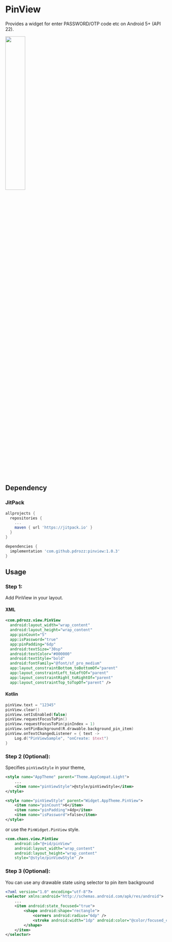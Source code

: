 # PinView

Provides a widget for enter PASSWORD/OTP code etc on Android 5+ (API 22).

<p><img src="https://user-images.githubusercontent.com/59422918/174340464-f854c194-87d6-46ff-b8c1-80049302c1f6.png" height="35%" /></p>

## Dependency

### JitPack

``` Groovy
allprojects {
  repositories {
    ...
    maven { url 'https://jitpack.io' }
  }
}

dependencies {
  implementation 'com.github.pdrozz:pinview:1.0.3'
}
```

## Usage

### Step 1:

Add PinView in your layout.

#### XML

``` xml
<com.pdrozz.view.PinView
  android:layout_width="wrap_content"
  android:layout_height="wrap_content"
  app:pinCount="5"
  app:isPassword="true"
  app:pinPadding="6dp"
  android:textSize="30sp"
  android:textColor="#000000"
  android:textStyle="bold"
  android:fontFamily="@font/sf_pro_medium"
  app:layout_constraintBottom_toBottomOf="parent"
  app:layout_constraintLeft_toLeftOf="parent"
  app:layout_constraintRight_toRightOf="parent"
  app:layout_constraintTop_toTopOf="parent" />
```

#### Kotlin

``` Kotlin
pinView.text = "12345"
pinView.clear()
pinView.setIsEnabled(false)
pinView.requestFocusToPin()
pinView.requestFocusToPin(pinIndex = 1)
pinView.setPinBackground(R.drawable.background_pin_item)
pinView.onTextChangedListener = { text ->
    Log.d("PinViewSample", "onCreate: $text")
}
```

### Step 2 (Optional):

Specifies `pinViewStyle` in your theme,

``` xml
<style name="AppTheme" parent="Theme.AppCompat.Light">
    ...
    <item name="pinViewStyle">@style/pinViewStyle</item>
</style>

<style name="pinViewStyle" parent="Widget.AppTheme.PinView">
    <item name="pinCount">6</item>
    <item name="pinPadding">4dp</item>
    <item name="isPassword">false</item>
</style>
```

or use the `PinWidget.PinView` style.

``` xml
<com.chaos.view.PinView
    android:id="@+id/pinView"
    android:layout_width="wrap_content"
    android:layout_height="wrap_content"
    style="@style/pinViewStyle" />
```

### Step 3 (Optional):

You can use any drawable state using selector to pin item background

``` xml
<?xml version="1.0" encoding="utf-8"?>
<selector xmlns:android="http://schemas.android.com/apk/res/android">
    ...
    <item android:state_focused="true">
        <shape android:shape="rectangle">
            <corners android:radius="6dp" />
            <stroke android:width="1dp" android:color="@color/focused_color" />
        </shape>
    </item>
</selector>
```
